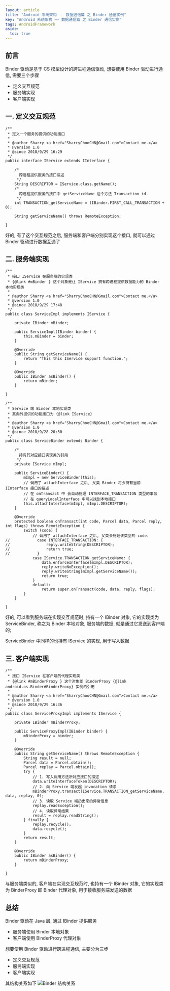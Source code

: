 ```yaml
---
layout: article
title: "Android 系统架构 —— 数据通信篇 之 Binder 通信实例"
key: "Android 系统架构 —— 数据通信篇 之 Binder 通信实例" 
tags: AndroidFramework
aside:
  toc: true
---
```



## 前言
Binder 驱动是基于 CS 模型设计的跨进程通信驱动, 想要使用 Binder 驱动进行通信, 需要三个步骤
- 定义交互规范
- 服务端实现
- 客户端实现

<!--more-->

## 一. 定义交互规范
```
/**
 * 定义一个服务的提供的功能接口
 *
 * @author Sharry <a href="SharryChooCHN@Gmail.com">Contact me.</a>
 * @version 1.0
 * @since 2018/9/29 16:29
 */
public interface IService extends IInterface {

    /*
      跨进程提供服务的接口描述
     */
    String DESCRIPTOR = IService.class.getName();
    /*
      跨进程提供服务的接口中 getServiceName 这个方法 Transaction id.
     */
    int TRANSACTION_getServiceName = (IBinder.FIRST_CALL_TRANSACTION + 0);

    String getServiceName() throws RemoteException;

}
```
好的, 有了这个交互规范之后, 服务端和客户端分别实现这个接口, 就可以通过 Binder 驱动进行数据互通了

## 二. 服务端实现
```
/**
 * 接口 IService 在服务端的实现类
 * {@link #mBinder } 这个对象是让 IService 拥有跨进程提供数据能力的 Binder 本地实现类
 *
 * @author Sharry <a href="SharryChooCHN@Gmail.com">Contact me.</a>
 * @version 1.0
 * @since 2018/9/29 17:48
 */
public class ServiceImpl implements IService {

    private IBinder mBinder;

    public ServiceImpl(IBinder binder) {
        this.mBinder = binder;
    }

    @Override
    public String getServiceName() {
        return "This this IService support function.";
    }

    @Override
    public IBinder asBinder() {
        return mBinder;
    }

}

/**
 * Service 端 Binder 本地实现类
 * 其向外提供的功能接口为 {@link IService}
 *
 * @author Sharry <a href="SharryChooCHN@Gmail.com">Contact me.</a>
 * @version 1.0
 * @since 2018/9/28 20:50
 */
public class ServiceBinder extends Binder {

    /*
      持有其对应接口实现类的引用
     */
    private IService mImpl;

    public ServiceBinder() {
        mImpl = new ServiceBinder(this);
        // 调用了 attachInterface 之后, 父类 Binder 将会持有当前 IInterface 接口的描述
        // 在 onTransact 中 会自动处理 INTERFACE_TRANSACTION 类型的事务
        // 在 queryLocalInterface 中可以找到本地接口
        this.attachInterface(mImpl, mImpl.DESCRIPTOR);
    }

    @Override
    protected boolean onTransact(int code, Parcel data, Parcel reply, int flags) throws RemoteException {
        switch (code) {
            // 调用了 attachInterface 之后, 父类会处理该类型的 code.
//            case INTERFACE_TRANSACTION: {
//                reply.writeString(DESCRIPTOR);
//                return true;
//            }
            case IService.TRANSACTION_getServiceName: {
                data.enforceInterface(mImpl.DESCRIPTOR);
                reply.writeNoException();
                reply.writeString(mImpl.getServiceName());
                return true;
            }
            default:
                return super.onTransact(code, data, reply, flags);
        }
    }

}
```
好的, 可以看到服务端在实现交互规范时, 持有一个 IBinder 对象, 它的实现类为 ServiceBinder, 称之为 Binder 本地对象, 服务端的数据, 就是通过它发送到客户端的;

ServiceBinder 中同样的也持有 IService 的实现, 用于写入数据

## 三. 客户端实现
```
/**
 * 接口 IService 在客户端的代理实现类
 * {@link #mBinderProxy } 这个对象即 BinderProxy {@link android.os.Binder#BinderProxy} 实例的引用
 *
 * @author Sharry <a href="SharryChooCHN@Gmail.com">Contact me.</a>
 * @version 1.0
 * @since 2018/9/29 16:36
 */
public class ServiceProxyImpl implements IService {

    private IBinder mBinderProxy;

    public ServiceProxyImpl(IBinder binder) {
        mBinderProxy = binder;
    }

    @Override
    public String getServiceName() throws RemoteException {
        String result = null;
        Parcel data = Parcel.obtain();
        Parcel replay = Parcel.obtain();
        try {
            // 1. 写入调用方法所对应接口的描述
            data.writeInterfaceToken(DESCRIPTOR);
            // 2. 向 Service 端发起 invocation 请求
            mBinderProxy.transact(IService.TRANSACTION_getServiceName, data, replay, 0);
            // 3. 读取 Service 端扔出来的异常信息
            replay.readException();
            // 4. 读取异常结果
            result = replay.readString();
        } finally {
            replay.recycle();
            data.recycle();
        }
        return result;
    }

    @Override
    public IBinder asBinder() {
        return mBinderProxy;
    }

}
```
与服务端类似的, 客户端在实现交互规范时, 也持有一个 IBinder 对象, 它的实现类为 BinderProxy 即 Binder 代理对象, 用于接收服务端发送的数据

## 总结
Binder 驱动在 Java 层, 通过 IBinder 提供服务
- 服务端使用 Binder 本地对象
- 客户端使用 BinderProxy 代理对象

想要使用 Binder 驱动进行跨进程通信, 主要分为三步
- 定义交互规范
- 服务端实现
- 客户端实现

其结构关系如下
![Binder 结构关系](https://i.loli.net/2019/10/23/YPxsM2jgcLqRaJX.png)
